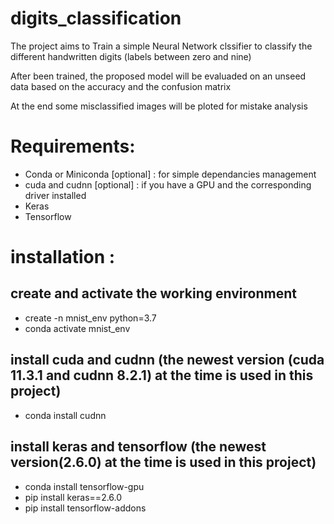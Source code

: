 # digits_classification

The project aims to Train a simple Neural Network clssifier to classify the different handwritten digits (labels
between zero and nine)

After been trained, the proposed model will be evaluaded on an unseed
 data based on the accuracy and the confusion matrix
 
At the end some misclassified images will be ploted  for mistake analysis

# Requirements:
-	Conda or Miniconda [optional] : for simple dependancies management
-	cuda and cudnn [optional] : if you have a GPU and the corresponding driver installed
-	Keras
-	Tensorflow 

# installation :

##  create and activate the working environment
-	create -n mnist_env python=3.7
-	conda activate mnist_env

##  install cuda and cudnn (the newest version (cuda 11.3.1 and cudnn 8.2.1) at the time is used in this project)
-	conda install cudnn

##  install keras and tensorflow (the newest version(2.6.0) at the time is used in this project)
-	conda install tensorflow-gpu
-	pip install keras==2.6.0
-	pip install tensorflow-addons
